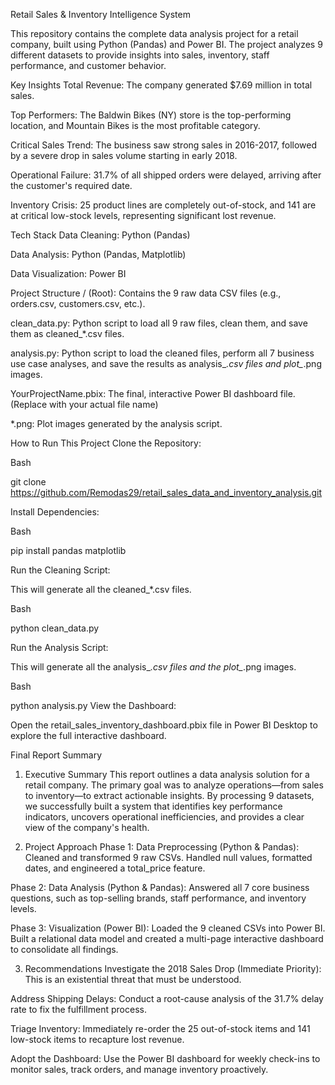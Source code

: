 Retail Sales & Inventory Intelligence System 

This repository contains the complete data analysis project for a retail company, built using Python (Pandas) and Power BI. The project analyzes 9 different datasets to provide insights into sales, inventory, staff performance, and customer behavior.

Key Insights
Total Revenue: The company generated $7.69 million in total sales.

Top Performers: The Baldwin Bikes (NY) store is the top-performing location, and Mountain Bikes is the most profitable category.

Critical Sales Trend: The business saw strong sales in 2016-2017, followed by a severe drop in sales volume starting in early 2018.

Operational Failure: 31.7% of all shipped orders were delayed, arriving after the customer's required date.

Inventory Crisis: 25 product lines are completely out-of-stock, and 141 are at critical low-stock levels, representing significant lost revenue.

Tech Stack
Data Cleaning: Python (Pandas)

Data Analysis: Python (Pandas, Matplotlib)

Data Visualization: Power BI

Project Structure
/ (Root): Contains the 9 raw data CSV files (e.g., orders.csv, customers.csv, etc.).

clean_data.py: Python script to load all 9 raw files, clean them, and save them as cleaned_*.csv files.

analysis.py: Python script to load the cleaned files, perform all 7 business use case analyses, and save the results as analysis_*.csv files and plot_*.png images.

YourProjectName.pbix: The final, interactive Power BI dashboard file. (Replace with your actual file name)

*.png: Plot images generated by the analysis script.

How to Run This Project
Clone the Repository:

Bash

git clone https://github.com/Remodas29/retail_sales_data_and_inventory_analysis.git

Install Dependencies:

Bash

pip install pandas matplotlib

Run the Cleaning Script:

This will generate all the cleaned_*.csv files.

Bash

python clean_data.py

Run the Analysis Script:

This will generate all the analysis_*.csv files and the plot_*.png images.

Bash

python analysis.py
View the Dashboard:

Open the retail_sales_inventory_dashboard.pbix file in Power BI Desktop to explore the full interactive dashboard.

Final Report Summary
1. Executive Summary
This report outlines a data analysis solution for a retail company. The primary goal was to analyze operations—from sales to inventory—to extract actionable insights. By processing 9 datasets, we successfully built a system that identifies key performance indicators, uncovers operational inefficiencies, and provides a clear view of the company's health.

2. Project Approach
Phase 1: Data Preprocessing (Python & Pandas): Cleaned and transformed 9 raw CSVs. Handled null values, formatted dates, and engineered a total_price feature.

Phase 2: Data Analysis (Python & Pandas): Answered all 7 core business questions, such as top-selling brands, staff performance, and inventory levels.

Phase 3: Visualization (Power BI): Loaded the 9 cleaned CSVs into Power BI. Built a relational data model and created a multi-page interactive dashboard to consolidate all findings.

3. Recommendations
Investigate the 2018 Sales Drop (Immediate Priority): This is an existential threat that must be understood.

Address Shipping Delays: Conduct a root-cause analysis of the 31.7% delay rate to fix the fulfillment process.

Triage Inventory: Immediately re-order the 25 out-of-stock items and 141 low-stock items to recapture lost revenue.

Adopt the Dashboard: Use the Power BI dashboard for weekly check-ins to monitor sales, track orders, and manage inventory proactively.

